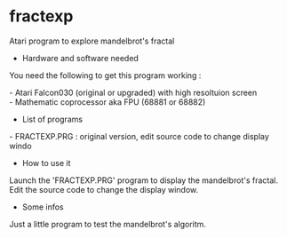 # fractexp

Atari program to explore mandelbrot's fractal

* Hardware and software needed

You need the following to get this program working :

\- Atari Falcon030 (original or upgraded) with high resoltuion screen<br>
\- Mathematic coprocessor aka FPU (68881 or 68882)<br>

* List of programs

\- FRACTEXP.PRG : original version, edit source code to change display windo<br>

* How to use it

Launch the 'FRACTEXP.PRG' program to display the mandelbrot's fractal. Edit the source code to change the display window.

* Some infos

Just a little program to test the mandelbrot's algoritm.
